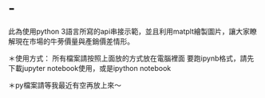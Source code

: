# -
此為使用python 3語言所寫的api串接示範，並且利用matplt繪製圖片，讓大家瞭解現在市場的牛蒡價量與產銷價差情形。

＊使用方式：
所有檔案請按照上面放的方式放在電腦裡面
要跑ipynb格式，請先下載jupyter notebook使用，或是ipython notebook

＊py檔案請等我最近有空再放上來～
